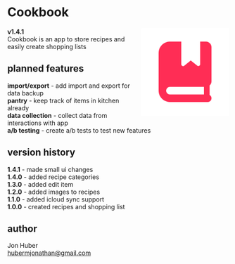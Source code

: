 # Cookbook
**v1.4.1** <img src="Shared/Assets.xcassets/AppIcon.appiconset/iTunesArtwork@2x.png" align="right" alt="logo" width="200px" height="200px"></br>
Cookbook is an app to store recipes and easily create shopping lists</br>

## planned features
**import/export** - add import and export for data backup</br>
**pantry** - keep track of items in kitchen already</br>
**data collection** - collect data from interactions with app</br>
**a/b testing** - create a/b tests to test new features

## version history
**1.4.1** - made small ui changes</br>
**1.4.0** - added recipe categories</br>
**1.3.0** - added edit item</br>
**1.2.0** - added images to recipes</br>
**1.1.0** - added icloud sync support</br>
**1.0.0** - created recipes and shopping list

## author
Jon Huber</br>
[hubermjonathan@gmail.com](mailto:hubermjonathan@gmail.com)

